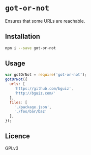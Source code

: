 # `got-or-not`

Ensures that some URLs are reachable.

## Installation

```bash
npm i --save got-or-not
```

## Usage

```javascript
var gotOrNot = require('got-or-not');
gotOrNot({
  urls: [
    'https://github.com/bguiz',
    'http://bguiz.com/'
  ],
  files: [
    './package.json',
    './foo/bar/baz'
  ],
});
```

## Licence

GPLv3
